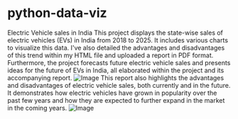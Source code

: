 # python-data-viz
Electric Vehicle sales in India
This project displays the state-wise sales of electric vehicles (EVs) in India from 2018 to 2025. It includes various charts to visualize this data. I've also detailed the advantages and disadvantages of this trend within my HTML file and uploaded a report in PDF format. Furthermore, the project forecasts future electric vehicle sales and presents ideas for the future of EVs in India, all elaborated within the project and its accompanying report.
![Image](https://github.com/user-attachments/assets/4fc6fc32-51fd-4a32-b9a6-e4ec5ad5a0fa)
This report also highlights the advantages and disadvantages of electric vehicle sales, both currently and in the future. It demonstrates how electric vehicles have grown in popularity over the past few years and how they are expected to further expand in the market in the coming years.
![Image](https://github.com/user-attachments/assets/1b689a46-b7f3-4023-9d6f-8fd8f1624abc)
